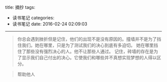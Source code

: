 title: 摘抄
tags:
  - 读书笔记
categories:
  - 读书笔记
date: 2016-02-24 02:09:03
---
>你总会遇到挫折但是记住，他们的出现不是没有原因的。撞墙并不是为了挡住我们。她在哪里，只是为了测试我们的决心到底有多迫切。
她在哪里挡住了那些没有强烈决心的人。他不让那些人通过。
记住，砖墙的存在是为了显示我们自己付出的决心。它使我们和哪些并不真想实现梦想的人得以区分。

>帮助他人